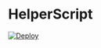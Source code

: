 # HelperScript

[![Deploy](https://www.herokucdn.com/deploy/button.svg)](https://heroku.com/deploy?template=https://github.com/Vostro-08/HelperScript/tree/main)
